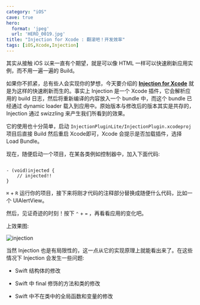 ```yaml
---
category: "iOS"
cave: true
hero:
  format: 'jpeg'
  url: 'HERO_0019.jpg'
title: "Injection for Xcode : 翻滚吧！开发效率"
tags: [iOS,Xcode,Injection]
---
```

其实从接触 iOS 以来一直有个期望，就是可以像 HTML 一样可以快速刷新应用实例，而不用一遍一遍的 Build。

如果你不抓紧，总有些人会实现你的梦想，今天要介绍的 [**Injection for Xcode**](https://github.com/johnno1962/injectionforxcode) 就是为这样的快速刷新而生的。事实上 Injection 是一个 Xcode 插件，它会解析应用的 build 日志，然后将重新编译的内容放入一个 bundle 中，而这个 bundle 已经通过 dynamic loader 载入到应用中。原始版本与修改后的版本其实是共存的，Injection 通过 swizzling 来产生我们所看到的效果。

它的使用也十分简单，启动 `InjectionPluginLite/InjectionPlugin.xcodeproj` 项目后直接 Build 然后重启 Xcode即可，Xcode 会提示是否加载插件，选择 Load Bundle。

现在，随便启动一个项目，在某各类例如控制器中，加入下面代码:

```objc

- (void)injected {
	// injected!!
}

```

`⌘` + `R` 运行你的项目，接下来将刚才代码的注释部分替换成随便什么代码，比如一个 UIAlertView。

然后，见证奇迹的时刻！按下 `⌃` + `=` ，再看看应用的变化吧。

上效果图:

![injection](/assets/images/posts/content/Injection.gif)

当然 Injection 也是有局限性的，这一点从它的实现原理上就能看出来了。在这些情况下 Injection 会发生一些问题:

* Swift 结构体的修改

* Swift 中 final 修饰的方法和类的修改

* Swift 中不在类中的全局函数和变量的修改





